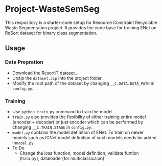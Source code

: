 # Project-WasteSemSeg
This respository is a starter-code setup for Resource Constraint Recyclable Waste Segmentation project. It provides the code base for training ENet on ReSort dataset for binary class segmentation.

## Usage

### Data Prepration
* Download the [ResortIT dataset.](https://drive.google.com/file/d/14ThGc53okYC61AnTXFAofiYYY8PTZYtl/view?usp=share_link).
* Unzip the ```dataset.zip``` into the project folder.
* Modify the root path of the dataset by changing ```__C.DATA.DATA_PATH``` in ```config.py```.

### Training
* Use ```python train.py``` command to train the model.
* ```train.py``` also provides the flexibility of either training entire model (encoder + decoder) or just encoder which can be performed by changing ```__C.TRAIN.STAGE``` in ```config.py```.
* ```model.py``` contains the model definition of ENet. To train on newer models such as ICNet model definition of such models needs be added in```model.py```
* To Do
  - Change the loss function, model definition, validate funtion (train.py), dataloader(for multiclassicaion)

